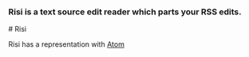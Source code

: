 <h3>Risi is a text source edit reader which parts your RSS edits.</h3>
# Risi
<p>Risi has a representation with <a href="atom.io">Atom</a></p>
